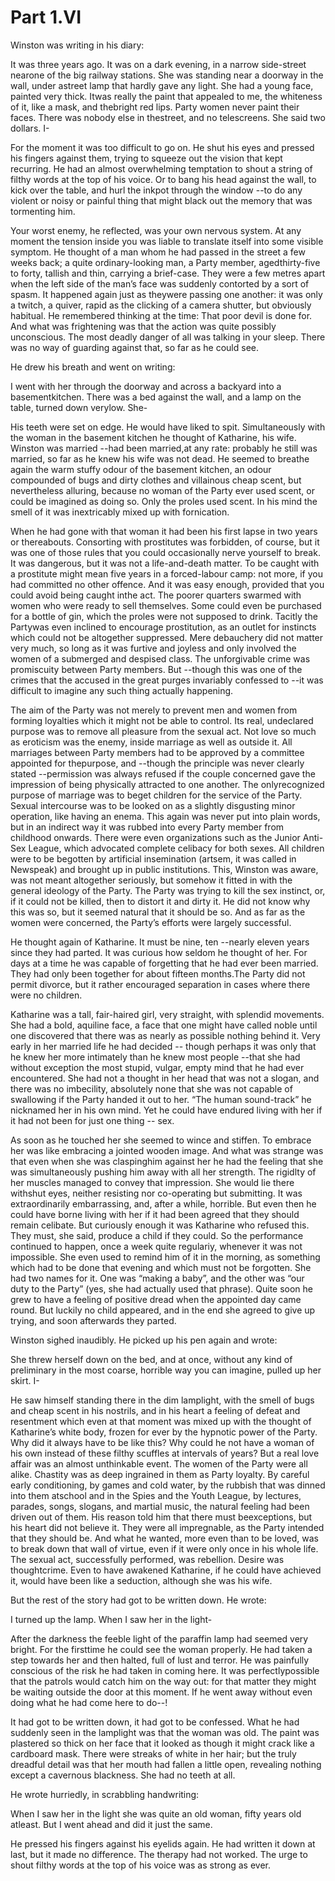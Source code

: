 # Part 1.VI

Winston was writing in his diary:

It was three years ago. It was on a dark evening, in a narrow side-street nearone of the big railway stations. She was standing near a doorway in the wall, under astreet lamp that hardly gave any light. She had a young face, painted very thick. Itwas really the paint that appealed to me, the whiteness of it, like a mask, and thebright red lips. Party women never paint their faces. There was nobody else in thestreet, and no telescreens. She said two dollars. I-

For the moment it was too difficult to go on. He shut his eyes and pressed his fingers against them, trying to squeeze out the vision that kept recurring. He had an almost overwhelming temptation to shout a string of filthy words at the top of his voice. Or to bang his head against the wall, to kick over the table, and hurl the inkpot through the window --to do any violent or noisy or painful thing that might black out the memory that was tormenting him.

Your worst enemy, he reflected, was your own nervous system. At any moment the tension inside you was liable to translate itself into some visible symptom. He thought of a man whom he had passed in the street a few weeks back; a quite ordinary-looking man, a Party member, agedthirty-five to forty, tallish and thin, carrying a brief-case. They were a few metres apart when the left side of the man’s face was suddenly contorted by a sort of spasm. It happened again just as theywere passing one another: it was only a twitch, a quiver, rapid as the clicking of a camera shutter, but obviously habitual. He remembered thinking at the time: That poor devil is done for. And what was frightening was that the action was quite possibly unconscious. The most deadly danger of all was talking in your sleep. There was no way of guarding against that, so far as he could see.

He drew his breath and went on writing:

I went with her through the doorway and across a backyard into a basementkitchen. There was a bed against the wall, and a lamp on the table, turned down verylow. She-

His teeth were set on edge. He would have liked to spit. Simultaneously with the woman in the basement kitchen he thought of Katharine, his wife. Winston was married --had been married,at any rate: probably he still was married, so far as he knew his wife was not dead. He seemed to breathe again the warm stuffy odour of the basement kitchen, an odour compounded of bugs and dirty clothes and villainous cheap scent, but nevertheless alluring, because no woman of the Party ever used scent, or could be imagined as doing so. Only the proles used scent. In his mind the smell of it was inextricably mixed up with fornication.

When he had gone with that woman it had been his first lapse in two years or thereabouts. Consorting with prostitutes was forbidden, of course, but it was one of those rules that you could occasionally nerve yourself to break. It was dangerous, but it was not a life-and-death matter. To be caught with a prostitute might mean five years in a forced-labour camp: not more, if you had committed no other offence. And it was easy enough, provided that you could avoid being caught inthe act. The poorer quarters swarmed with women who were ready to sell themselves. Some could even be purchased for a bottle of gin, which the proles were not supposed to drink. Tacitly the Partywas even inclined to encourage prostitution, as an outlet for instincts which could not be altogether suppressed. Mere debauchery did not matter very much, so long as it was furtive and joyless and only involved the women of a submerged and despised class. The unforgivable crime was promiscuity between Party members. But --though this was one of the crimes that the accused in the great purges invariably confessed to --it was difficult to imagine any such thing actually happening.

The aim of the Party was not merely to prevent men and women from forming loyalties which it might not be able to control. Its real, undeclared purpose was to remove all pleasure from the sexual act. Not love so much as eroticism was the enemy, inside marriage as well as outside it. All marriages between Party members had to be approved by a committee appointed for thepurpose, and --though the principle was never clearly stated --permission was always refused if the couple concerned gave the impression of being physically attracted to one another. The onlyrecognized purpose of marriage was to beget children for the service of the Party. Sexual intercourse was to be looked on as a slightly disgusting minor operation, like having an enema. This again was never put into plain words, but in an indirect way it was rubbed into every Party member from childhood onwards. There were even organizations such as the Junior Anti-Sex League, which advocated complete celibacy for both sexes. All children were to be begotten by artificial insemination (artsem, it was called in Newspeak) and brought up in public institutions. This, Winston was aware, was not meant altogether seriously, but somehow it fitted in with the general ideology of the Party. The Party was trying to kill the sex instinct, or, if it could not be killed, then to distort it and dirty it. He did not know why this was so, but it seemed natural that it should be so. And as far as the women were concerned, the Party’s efforts were largely successful.

He thought again of Katharine. It must be nine, ten --nearly eleven years since they had parted. It was curious how seldom he thought of her. For days at a time he was capable of forgetting that he had ever been married. They had only been together for about fifteen months.The Party did not permit divorce, but it rather encouraged separation in cases where there were no children.

Katharine was a tall, fair-haired girl, very straight, with splendid movements. She had a bold, aquiline face, a face that one might have called noble until one discovered that there was as nearly as possible nothing behind it. Very early in her married life he had decided -- though perhaps it was only that he knew her more intimately than he knew most people --that she had without exception the most stupid, vulgar, empty mind that he had ever encountered. She had not a thought in her head that was not a slogan, and there was no imbecility, absolutely none that she was not capable of swallowing if the Party handed it out to her. “The human sound-track” he nicknamed her in his own mind. Yet he could have endured living with her if it had not been for just one thing -- sex.

As soon as he touched her she seemed to wince and stiffen. To embrace her was like embracing a jointed wooden image. And what was strange was that even when she was claspinghim against her he had the feeling that she was simultaneously pushing him away with all her strength. The rigidlty of her muscles managed to convey that impression. She would lie there withshut eyes, neither resisting nor co-operating but submitting. It was extraordinarily embarrassing, and, after a while, horrible. But even then he could have borne living with her if it had been agreed that they should remain celibate. But curiously enough it was Katharine who refused this. They must, she said, produce a child if they could. So the performance continued to happen, once a week quite regulariy, whenever it was not impossible. She even used to remind him of it in the morning, as something which had to be done that evening and which must not be forgotten. She had two names for it. One was “making a baby”, and the other was “our duty to the Party” (yes, she had actually used that phrase). Quite soon he grew to have a feeling of positive dread when the appointed day came round. But luckily no child appeared, and in the end she agreed to give up trying, and soon afterwards they parted.

Winston sighed inaudibly. He picked up his pen again and wrote:

She threw herself down on the bed, and at once, without any kind of preliminary in the most coarse, horrible way you can imagine, pulled up her skirt. I-

He saw himself standing there in the dim lamplight, with the smell of bugs and cheap scent in his nostrils, and in his heart a feeling of defeat and resentment which even at that moment was mixed up with the thought of Katharine’s white body, frozen for ever by the hypnotic power of the Party. Why did it always have to be like this? Why could he not have a woman of his own instead of these filthy scuffles at intervals of years? But a real love affair was an almost unthinkable event. The women of the Party were all alike. Chastity was as deep ingrained in them as Party loyalty. By careful early conditioning, by games and cold water, by the rubbish that was dinned into them atschool and in the Spies and the Youth League, by lectures, parades, songs, slogans, and martial music, the natural feeling had been driven out of them. His reason told him that there must beexceptions, but his heart did not believe it. They were all impregnable, as the Party intended that they should be. And what he wanted, more even than to be loved, was to break down that wall of virtue, even if it were only once in his whole life. The sexual act, successfully performed, was rebellion. Desire was thoughtcrime. Even to have awakened Katharine, if he could have achieved it, would have been like a seduction, although she was his wife.

But the rest of the story had got to be written down. He wrote:

I turned up the lamp. When I saw her in the light-

After the darkness the feeble light of the paraffin lamp had seemed very bright. For the firsttime he could see the woman properly. He had taken a step towards her and then halted, full of lust and terror. He was painfully conscious of the risk he had taken in coming here. It was perfectlypossible that the patrols would catch him on the way out: for that matter they might be waiting outside the door at this moment. If he went away without even doing what he had come here to do--!

It had got to be written down, it had got to be confessed. What he had suddenly seen in the lamplight was that the woman was old. The paint was plastered so thick on her face that it looked as though it might crack like a cardboard mask. There were streaks of white in her hair; but the truly dreadful detail was that her mouth had fallen a little open, revealing nothing except a cavernous blackness. She had no teeth at all.

He wrote hurriedly, in scrabbling handwriting:

When I saw her in the light she was quite an old woman, fifty years old atleast. But I went ahead and did it just the same.

He pressed his fingers against his eyelids again. He had written it down at last, but it made no difference. The therapy had not worked. The urge to shout filthy words at the top of his voice was as strong as ever.


